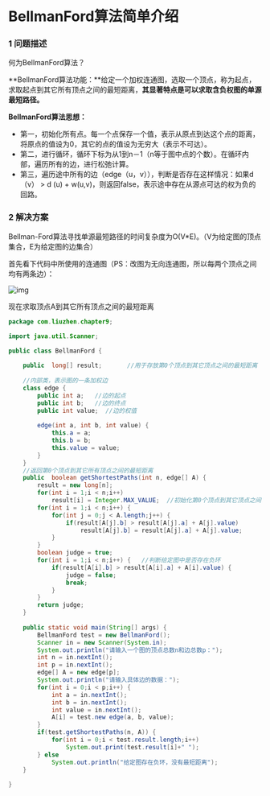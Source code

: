 # BellmanFord算法简单介绍

### 1 问题描述

何为BellmanFord算法？

**BellmanFord算法功能：**给定一个加权连通图，选取一个顶点，称为起点，求取起点到其它所有顶点之间的最短距离，**其显著特点是可以求取含负权图的单源最短路径。**

**BellmanFord算法思想：**

* 第一，初始化所有点。每一个点保存一个值，表示从原点到达这个点的距离，将原点的值设为0，其它的点的值设为无穷大（表示不可达）。
* 第二，进行循环，循环下标为从1到n－1（n等于图中点的个数）。在循环内部，遍历所有的边，进行松弛计算。
* 第三，遍历途中所有的边（edge（u，v）），判断是否存在这样情况：如果d（v） > d (u) + w(u,v)，则返回false，表示途中存在从源点可达的权为负的回路。

### 2 解决方案

Bellman-Ford算法寻找单源最短路径的时间复杂度为O(V*E)。（V为给定图的顶点集合，E为给定图的边集合）

首先看下代码中所使用的连通图（PS：改图为无向连通图，所以每两个顶点之间均有两条边）：

![img](http://gitlab.wsh-study.com/xp-study/LeeteCode/blob/master/数据结构/基础数据结构/图/images/BellmanFord算法/1.jpg)

现在求取顶点A到其它所有顶点之间的最短距离

```java
package com.liuzhen.chapter9;

import java.util.Scanner;

public class BellmanFord {
    
    public  long[] result;       //用于存放第0个顶点到其它顶点之间的最短距离
    
    //内部类，表示图的一条加权边
    class edge {
        public int a;   //边的起点
        public int b;   //边的终点
        public int value;  //边的权值
        
        edge(int a, int b, int value) {
            this.a = a;
            this.b = b;
            this.value = value;
        }
    }
    //返回第0个顶点到其它所有顶点之间的最短距离
    public  boolean getShortestPaths(int n, edge[] A) {
        result = new long[n];
        for(int i = 1;i < n;i++)
            result[i] = Integer.MAX_VALUE;  //初始化第0个顶点到其它顶点之间的距离为无穷大，此处用Integer型最大值表示
        for(int i = 1;i < n;i++) {
            for(int j = 0;j < A.length;j++) {
                if(result[A[j].b] > result[A[j].a] + A[j].value)
                    result[A[j].b] = result[A[j].a] + A[j].value;
            }
        }
        boolean judge = true;
        for(int i = 1;i < n;i++) {   //判断给定图中是否存在负环
            if(result[A[i].b] > result[A[i].a] + A[i].value) {
                judge = false;
                break;
            }
        }
        return judge;
    }
    
    public static void main(String[] args) {
        BellmanFord test = new BellmanFord();
        Scanner in = new Scanner(System.in);
        System.out.println("请输入一个图的顶点总数n和边总数p：");
        int n = in.nextInt();
        int p = in.nextInt();
        edge[] A = new edge[p];
        System.out.println("请输入具体边的数据：");
        for(int i = 0;i < p;i++) {
            int a = in.nextInt();
            int b = in.nextInt();
            int value = in.nextInt();
            A[i] = test.new edge(a, b, value);
        }
        if(test.getShortestPaths(n, A)) {
            for(int i = 0;i < test.result.length;i++)
                System.out.print(test.result[i]+" ");
        } else
            System.out.println("给定图存在负环，没有最短距离");
    }
    
}
```

